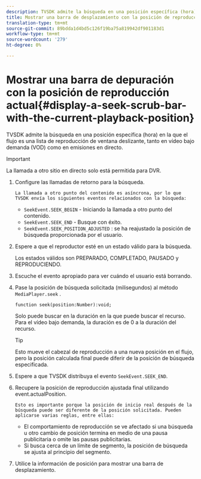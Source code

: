 ```yaml
---
description: TVSDK admite la búsqueda en una posición específica (hora) en la que el flujo es una lista de reproducción de ventana deslizante, tanto en vídeo bajo demanda (VOD) como en emisiones en directo.
title: Mostrar una barra de desplazamiento con la posición de reproducción actual
translation-type: tm+mt
source-git-commit: 89bdda1d4bd5c126f19ba75a819942df901183d1
workflow-type: tm+mt
source-wordcount: '279'
ht-degree: 0%

---
```



# Mostrar una barra de depuración con la posición de reproducción actual{#display-a-seek-scrub-bar-with-the-current-playback-position}

TVSDK admite la búsqueda en una posición específica (hora) en la que el flujo es una lista de reproducción de ventana deslizante, tanto en vídeo bajo demanda (VOD) como en emisiones en directo.

>[!IMPORTANT]
>
>La llamada a otro sitio en directo solo está permitida para DVR.

1. Configure las llamadas de retorno para la búsqueda.

       La llamada a otro punto del contenido es asíncrona, por lo que TVSDK envía los siguientes eventos relacionados con la búsqueda:
   
   * `SeekEvent.SEEK_BEGIN` - Iniciando la llamada a otro punto del contenido.
   * `SeekEvent.SEEK_END` - Busque con éxito.
   * `SeekEvent.SEEK_POSITION_ADJUSTED` : se ha reajustado la posición de búsqueda proporcionada por el usuario.

1. Espere a que el reproductor esté en un estado válido para la búsqueda.

   Los estados válidos son PREPARADO, COMPLETADO, PAUSADO y REPRODUCIENDO.

1. Escuche el evento apropiado para ver cuándo el usuario está borrando.
1. Pase la posición de búsqueda solicitada (milisegundos) al método `MediaPlayer.seek` .

   ```
   function seek(position:Number):void;
   ```

   Solo puede buscar en la duración en la que puede buscar el recurso. Para el vídeo bajo demanda, la duración es de 0 a la duración del recurso.

   >[!TIP]
   >
   >Esto mueve el cabezal de reproducción a una nueva posición en el flujo, pero la posición calculada final puede diferir de la posición de búsqueda especificada.

1. Espere a que TVSDK distribuya el evento `SeekEvent.SEEK_END`.
1. Recupere la posición de reproducción ajustada final utilizando event.actualPosition.

       Esto es importante porque la posición de inicio real después de la búsqueda puede ser diferente de la posición solicitada. Pueden aplicarse varias reglas, entre ellas:
   
   * El comportamiento de reproducción se ve afectado si una búsqueda u otro cambio de posición termina en medio de una pausa publicitaria o omite las pausas publicitarias.
   * Si busca cerca de un límite de segmento, la posición de búsqueda se ajusta al principio del segmento.

1. Utilice la información de posición para mostrar una barra de desplazamiento.
